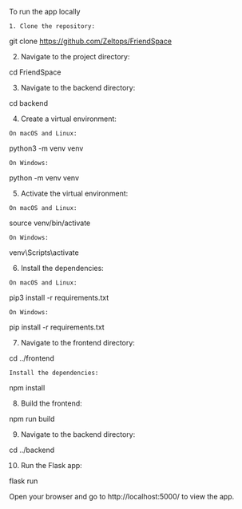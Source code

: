 To run the app locally

    1. Clone the repository:

git clone https://github.com/Zeltops/FriendSpace

   2. Navigate to the project directory:

cd FriendSpace

   3. Navigate to the backend directory:

cd backend

   4. Create a virtual environment:

    On macOS and Linux:

python3 -m venv venv

    On Windows:

python -m venv venv

   5. Activate the virtual environment:

    On macOS and Linux:

source venv/bin/activate

    On Windows:

venv\Scripts\activate

   6. Install the dependencies:

    On macOS and Linux:

pip3 install -r requirements.txt

    On Windows:

pip install -r requirements.txt

   7. Navigate to the frontend directory:

cd ../frontend

    Install the dependencies:

npm install

   8. Build the frontend:

npm run build

   9. Navigate to the backend directory:

cd ../backend

   10. Run the Flask app:

flask run

Open your browser and go to http://localhost:5000/ to view the app.
